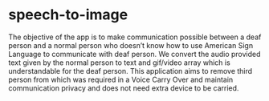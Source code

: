 # speech-to-image
The objective of the app is to make communication possible between a deaf person and a normal person who doesn’t know how to use American Sign Language to communicate with deaf person. We convert the audio provided text given by the normal person to text and gif/video array which is understandable for the deaf person. This application aims to remove third person from which was required in a Voice Carry Over and maintain communication privacy and does not need extra device to be carried.
